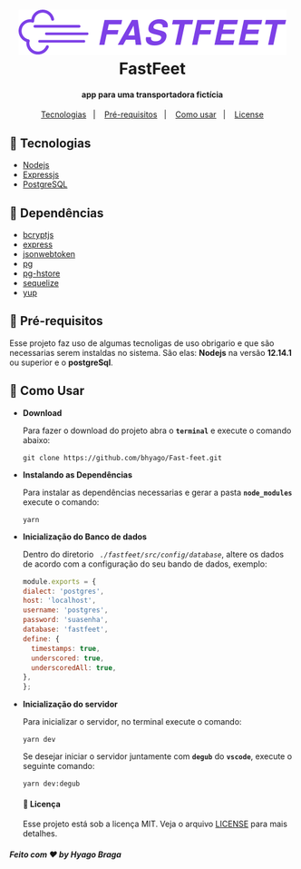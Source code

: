 <h1 align="center">
  <img src="./src/assets/img/logo.png" alt="Api rest node.js fastfeet" title="Fastfeet">
  <br>
  FastFeet
</h1>

<h4 align="center">app para uma transportadora fictícia</h4>

<p align="center">
 <a href="#Tecnologias">Tecnologias</a>&nbsp;&nbsp;&nbsp;|&nbsp;&nbsp;&nbsp;
 <a href="#Pré-requisitos">Pré-requisitos</a>&nbsp;&nbsp;&nbsp;|&nbsp;&nbsp;&nbsp;
 <a href="#Como usar">Como usar</a>&nbsp;&nbsp;&nbsp;|&nbsp;&nbsp;&nbsp;
 <a href="#memo-license">License</a>
</p>

## :mega: Tecnologias
 - [ Nodejs ]( https://nodejs.org/en/ )
 - [ Expressjs ]( https://expressjs.com/pt-br/ )
 - [ PostgreSQL ]( https://www.postgresql.org/ )

## :mega: Dependências
 - [ bcryptjs ]( https://www.npmjs.com/package/bcrypt ) 
 - [ express ]( https://www.npmjs.com/package/express )
 - [ jsonwebtoken ]( https://www.npmjs.com/package/jsonwebtoken )
 - [ pg ]( https://www.npmjs.com/package/pg )
 - [ pg-hstore ]( https://www.npmjs.com/package/pg-hstore )
 - [ sequelize ]( https://sequelize.org/ )
 - [ yup ]( https://github.com/jquense/yup ) 

## :mega: Pré-requisitos

  Esse projeto faz uso de algumas tecnoligas de uso obrigario e que são necessarias serem instaldas no sistema. São elas:
  **Nodejs** na versão **12.14.1** ou superior e o **postgreSql**.
  
## :mega: Como Usar

* **Download**
  
  Para fazer o download do projeto abra o **```terminal```** e execute o comando abaixo: 
  ```
  git clone https://github.com/bhyago/Fast-feet.git
  ```
* **Instalando as Dependências** 

  Para instalar as dependências necessarias e gerar a pasta **```node_modules```** execute o comando:
  ```
  yarn
  ```
  
* **Inicialização do Banco de dados**

  Dentro do diretorio *``` ./fastfeet/src/config/database```*, altere os dados de acordo com a configuração do seu bando de dados, exemplo:
  ```JavaScript
  module.exports = {
  dialect: 'postgres',
  host: 'localhost',
  username: 'postgres',
  password: 'suasenha',
  database: 'fastfeet',
  define: {
    timestamps: true,
    underscored: true,
    underscoredAll: true,
  },
  };
  ```

* **Inicialização do servidor**

  Para inicializar o servidor, no terminal execute o comando:
  ```
  yarn dev
  ```
  Se desejar iniciar o servidor juntamente com **```degub```** do **```vscode```**, execute o seguinte comando:
  ```
  yarn dev:degub
  ```
  #### :memo: Licença

  Esse projeto está sob a licença MIT. Veja o arquivo [LICENSE](LICENSE.md) para mais detalhes.

  
 ##### **Feito com :heart: by Hyago Braga**
